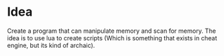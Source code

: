 # Idea
Create a program that can manipulate memory and scan for memory. The idea is to use lua to create scripts (Which is something that exists in cheat engine, but its kind of archaic).